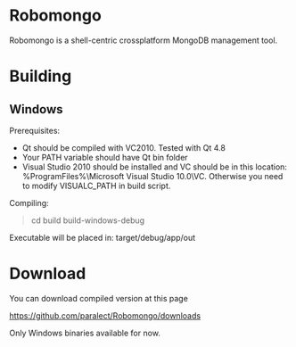 Robomongo
=========

Robomongo is a shell-centric crossplatform MongoDB management tool. 

Building
========

Windows
-------

Prerequisites:

* Qt should be compiled with VC2010. Tested with Qt 4.8
* Your PATH variable should have Qt bin folder
* Visual Studio 2010 should be installed and VC should be in this location: %ProgramFiles%\Microsoft Visual Studio 10.0\VC. Otherwise you need to modify VISUALC_PATH in build script.

Compiling:

> cd build
> build-windows-debug

Executable will be placed in: target/debug/app/out


Download
========

You can download compiled version at this page

https://github.com/paralect/Robomongo/downloads

Only Windows binaries available for now. 